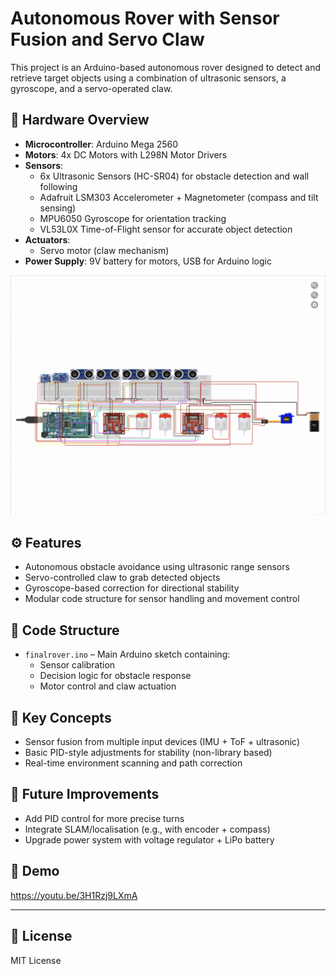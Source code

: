 # Autonomous Rover with Sensor Fusion and Servo Claw

This project is an Arduino-based autonomous rover designed to detect and retrieve target objects using a combination of ultrasonic sensors, a gyroscope, and a servo-operated claw.

## 🔧 Hardware Overview

- **Microcontroller**: Arduino Mega 2560  
- **Motors**: 4x DC Motors with L298N Motor Drivers  
- **Sensors**:
  - 6x Ultrasonic Sensors (HC-SR04) for obstacle detection and wall following
  - Adafruit LSM303 Accelerometer + Magnetometer (compass and tilt sensing)
  - MPU6050 Gyroscope for orientation tracking
  - VL53L0X Time-of-Flight sensor for accurate object detection
- **Actuators**:
  - Servo motor (claw mechanism)
- **Power Supply**: 9V battery for motors, USB for Arduino logic

![Wiring Diagram](https://raw.githubusercontent.com/katekoneva/rover-sensor-fusion/assets/electrical_wiring_diagram.png)

## ⚙️ Features

- Autonomous obstacle avoidance using ultrasonic range sensors
- Servo-controlled claw to grab detected objects
- Gyroscope-based correction for directional stability
- Modular code structure for sensor handling and movement control

## 🧠 Code Structure

- `finalrover.ino` – Main Arduino sketch containing:
  - Sensor calibration
  - Decision logic for obstacle response
  - Motor control and claw actuation

## 📌 Key Concepts

- Sensor fusion from multiple input devices (IMU + ToF + ultrasonic)
- Basic PID-style adjustments for stability (non-library based)
- Real-time environment scanning and path correction

## 🚀 Future Improvements

- Add PID control for more precise turns  
- Integrate SLAM/localisation (e.g., with encoder + compass)  
- Upgrade power system with voltage regulator + LiPo battery  

## 📸 Demo 

https://youtu.be/3H1Rzj9LXmA

---

## 🧾 License

MIT License
